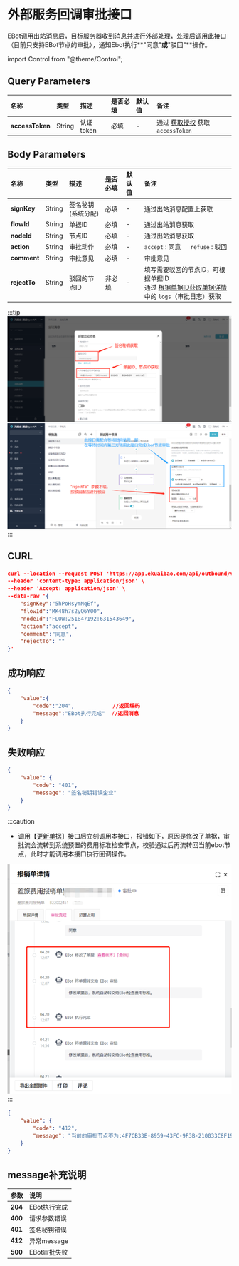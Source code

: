 # 外部服务回调审批接口
EBot调用出站消息后，目标服务器收到消息并进行外部处理，处理后调用此接口（目前只支持EBot节点的审批），通知Ebot执行**"同意"**或**"驳回"**操作。

import Control from "@theme/Control";

<Control
method="POST"
url="/api/outbound/v1/approval"
/>

## Query Parameters

| 名称 | 类型 | 描述 | 是否必填 | 默认值 | 备注 |
| :--- | :--- | :--- | :--- |:--- | :--- |
| **accessToken** | String | 认证token | 必填 | - | 通过 [获取授权](/docs/open-api/getting-started/auth) 获取 `accessToken` |

## Body Parameters

| 名称 | 类型 | 描述 | 是否必填 | 默认值 | 备注 |
| :--- | :--- | :--- | :--- |:--- | :--- |
| **signKey**  | String | 签名秘钥(系统分配) | 必填  | - | 通过出站消息配置上获取 |
| **flowId**   | String | 单据ID	          | 必填  | - | 通过出站消息获取 |
| **nodeId**   | String | 节点ID	          | 必填  | - | 通过出站消息获取 |
| **action**   | String | 审批动作	      | 必填  | - | `accept` : 同意 &emsp; `refuse` : 驳回 |
| **comment**  | String | 审批意见          | 必填  | - | 审批意见 |
| **rejectTo** | String | 驳回的节点ID      | 非必填 | - | 填写需要驳回的节点ID，可根据单据ID<br/>通过 [根据单据ID获取单据详情](/docs/open-api/flows/get-forms-details) 中的 `logs`（审批日志）获取 |

:::tip
![image](images/出站参数获取.png)
![image](images/接口介绍.png)
:::

## CURL
```json
curl --location --request POST 'https://app.ekuaibao.com/api/outbound/v1/approval?accessToken=Un0bxmbZ0w8c00' \
--header 'content-type: application/json' \
--header 'Accept: application/json' \
--data-raw '{
    "signKey":"5hPoHsymNqEf",
    "flowId":"MK48h7s2yQ6Y00",
    "nodeId":"FLOW:251847192:631543649",
    "action":"accept",
    "comment":"同意",
    "rejectTo": ""
}'
```

## 成功响应
```json
{
	"value":{
        "code":"204",            //返回编码
        "message":"EBot执行完成"  //返回消息
    }
}
```

## 失败响应
```json
{
    "value": {
        "code": "401",
        "message": "签名秘钥错误企业"
    }
}
```

:::caution
- 调用【[更新单据](/docs/open-api/flows/update-form)】接口后立刻调用本接口，报错如下，原因是修改了单据，审批流会流转到系统预置的费用标准检查节点，校验通过后再流转回当前ebot节点，此时才能调用本接口执行回调操作。

![image](images/Ebot回调注意事项.png)
:::
```json
{
    "value": {
        "code": "412",
        "message": "当前的审批节点不为:4F7CB33E-8959-43FC-9F3B-210033C8F198，请检查"
    }
}
```

## message补充说明

| 参数 | 说明 |
|:--- |:--- |
| **204** | EBot执行完成 |
| **400** | 请求参数错误 |
| **401** | 签名秘钥错误 |
| **412** | 异常message |
| **500** | EBot审批失败 |
















